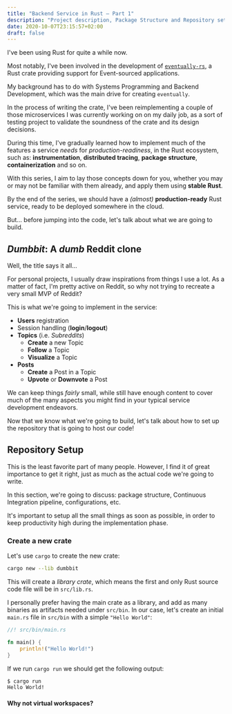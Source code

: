 ```yaml
---
title: "Backend Service in Rust — Part 1"
description: "Project description, Package Structure and Repository setup"
date: 2020-10-07T23:15:57+02:00
draft: false
---
```


I've been using Rust for quite a while now.

Most notably, I've been involved in the development of [`eventually-rs`],
a Rust crate providing support for Event-sourced applications.

My background has to do with Systems Programming and Backend Development,
which was the main drive for creating `eventually`.

In the process of writing the crate, I've been reimplementing a couple of those
microservices I was currently working on on my daily job, as a sort of
testing project to validate the soundness of the crate and its design decisions.

During this time, I've gradually learned how to implement much of the features
a service _needs_ for _production-readiness_, in the Rust ecosystem, such as:
**instrumentation**, **distributed tracing**, **package structure**,
**containerization** and so on.

With this series, I aim to lay those concepts down for you,
whether you may or may not be familiar with them already, and apply them using
**stable Rust**.

By the end of the series, we should have a _(almost)_ **production-ready**
Rust service, ready to be deployed somewhere in the cloud.

But... before jumping into the code, let's talk about what we are going
to build.

## _Dumbbit_: A _dumb_ Reddit clone

Well, the title says it all...

For personal projects, I usually draw inspirations from things I use a lot.
As a matter of fact, I'm pretty active on Reddit, so why not trying
to recreate a very small MVP of Reddit?

This is what we're going to implement in the service:

* **Users** registration
* Session handling (**login**/**logout**)
* **Topics** (i.e. _Subreddits_)
    * **Create** a new Topic
    * **Follow** a Topic
    * **Visualize** a Topic
* **Posts**
    * **Create** a Post in a Topic
    * **Upvote** or **Downvote** a Post

We can keep things _fairly_ small, while still have enough content
to cover much of the many aspects you might find in your typical service
development endeavors.

Now that we know what we're going to build, let's talk about how to set up
the repository that is going to host our code!

## Repository Setup

This is the least favorite part of many people. However, I find it of
great importance to get it right, just as much as the actual code
we're going to write.

In this section, we're going to discuss: package structure, Continuous Integration
pipeline, configurations, etc.

It's important to setup all the small things as soon as possible, in order
to keep productivity high during the implementation phase.

### Create a new crate

Let's use `cargo` to create the new crate:

```sh
cargo new --lib dumbbit
```

This will create a _library crate_, which means the first and only Rust
source code file will be in `src/lib.rs`.

I personally prefer having the main crate as a library, and add as many
binaries as artifacts needed under `src/bin`. In our case, let's create
an initial `main.rs` file in `src/bin` with a simple `"Hello World"`:

```rust
//! src/bin/main.rs

fn main() {
    println!("Hello World!")
}
```

If we run `cargo run` we should get the following output:

```sh
$ cargo run
Hello World!
```

#### Why not virtual workspaces?



<!-- Links -->

[`eventually-rs`]: https://github.com/ar3s3ru/eventually-rs
